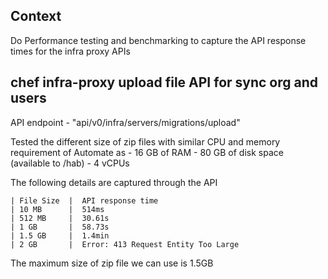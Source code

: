 ## Context
Do Performance testing and benchmarking to capture the API response times for 
the infra proxy APIs

## chef infra-proxy upload file API for sync org and users
API endpoint - "api/v0/infra/servers/migrations/upload"

Tested the different size of zip files with similar CPU and memory requirement of Automate as 
    - 16 GB of RAM
    - 80 GB of disk space (available to /hab)
    - 4 vCPUs

The following details are captured through the API

    | File Size  |  API response time
    | 10 MB      |  514ms
    | 512 MB     |  30.61s
    | 1 GB       |  58.73s
    | 1.5 GB     |  1.4min
    | 2 GB       |  Error: 413 Request Entity Too Large

The maximum size of zip file we can use is 1.5GB
